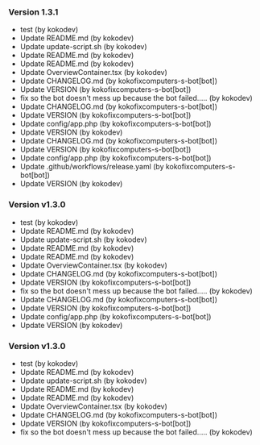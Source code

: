 ### Version 1.3.1
- test (by kokodev)
- Update README.md (by kokodev)
- Update update-script.sh (by kokodev)
- Update README.md (by kokodev)
- Update README.md (by kokodev)
- Update OverviewContainer.tsx (by kokodev)
- Update CHANGELOG.md (by kokofixcomputers-s-bot[bot])
- Update VERSION (by kokofixcomputers-s-bot[bot])
- fix so the bot doesn't mess up because the bot failed..... (by kokodev)
- Update CHANGELOG.md (by kokofixcomputers-s-bot[bot])
- Update VERSION (by kokofixcomputers-s-bot[bot])
- Update config/app.php (by kokofixcomputers-s-bot[bot])
- Update VERSION (by kokodev)
- Update CHANGELOG.md (by kokofixcomputers-s-bot[bot])
- Update VERSION (by kokofixcomputers-s-bot[bot])
- Update config/app.php (by kokofixcomputers-s-bot[bot])
- Update .github/workflows/release.yaml (by kokofixcomputers-s-bot[bot])
- Update VERSION (by kokodev)

### Version v1.3.0
- test (by kokodev)
- Update README.md (by kokodev)
- Update update-script.sh (by kokodev)
- Update README.md (by kokodev)
- Update README.md (by kokodev)
- Update OverviewContainer.tsx (by kokodev)
- Update CHANGELOG.md (by kokofixcomputers-s-bot[bot])
- Update VERSION (by kokofixcomputers-s-bot[bot])
- fix so the bot doesn't mess up because the bot failed..... (by kokodev)
- Update CHANGELOG.md (by kokofixcomputers-s-bot[bot])
- Update VERSION (by kokofixcomputers-s-bot[bot])
- Update config/app.php (by kokofixcomputers-s-bot[bot])
- Update VERSION (by kokodev)

### Version v1.3.0
- test (by kokodev)
- Update README.md (by kokodev)
- Update update-script.sh (by kokodev)
- Update README.md (by kokodev)
- Update README.md (by kokodev)
- Update OverviewContainer.tsx (by kokodev)
- Update CHANGELOG.md (by kokofixcomputers-s-bot[bot])
- Update VERSION (by kokofixcomputers-s-bot[bot])
- fix so the bot doesn't mess up because the bot failed..... (by kokodev)